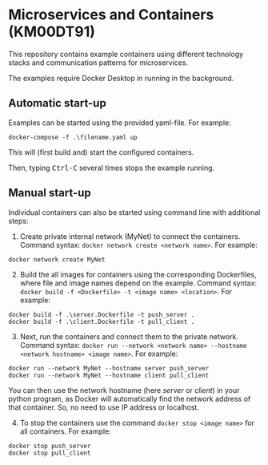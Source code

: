 # Microservices and Containers (KM00DT91)

This repository contains example containers using different technology stacks and communication patterns for microservices.

The examples require Docker Desktop in running in the background.

## Automatic start-up

Examples can be started using the provided yaml-file. For example: 
```
docker-compose -f .\filename.yaml up
```

This will (first build and) start the configured containers. 

Then, typing <kbd>Ctrl-C</kbd> several times stops the example running. 

## Manual start-up

Individual containers can also be started using command line with additional steps:
1. Create private internal network (MyNet) to connect the containers. Command syntax: ```docker network create <network name>```. For example:
```
docker network create MyNet
```

2. Build the all images for containers using the corresponding Dockerfiles, where file and image names depend on the example. Command syntax: ```docker build -f <Dockerfile> -t <image name> <location>```. For example:

```
docker build -f .\server.Dockerfile -t push_server .
docker build -f .\client.Dockerfile -t pull_client .
``` 

3. Next, run the containers and connect them to the private network. Command syntax: ```docker run --network <network name> --hostname <network hostname> <image name>```. For example:

```
docker run --network MyNet --hostname server push_server
docker run --network MyNet --hostname client pull_client
``` 
You can then use the network hostname (here *server* or *client*) in your python program, as Docker will automatically find the network address of that container. So, no need to use IP address or localhost. 

4. To stop the containers use the command ```docker stop <image name>``` for all containers. For example:
```
docker stop push_server
docker stop pull_client
```


